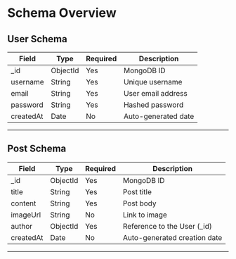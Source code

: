 # Schema Overview

## User Schema

| Field      | Type     | Required | Description              |
|------------|----------|----------|--------------------------|
| _id        | ObjectId | Yes      | MongoDB ID               |
| username   | String   | Yes      | Unique username          |
| email      | String   | Yes      | User email address       |
| password   | String   | Yes      | Hashed password          |
| createdAt  | Date     | No       | Auto-generated date      |

---

## Post Schema

| Field      | Type     | Required | Description                     |
|------------|----------|----------|---------------------------------|
| _id        | ObjectId | Yes      | MongoDB ID                      |
| title      | String   | Yes      | Post title                      |
| content    | String   | Yes      | Post body                       |
| imageUrl   | String   | No       | Link to image                   |
| author     | ObjectId | Yes      | Reference to the User (_id)     |
| createdAt  | Date     | No       | Auto-generated creation date    |

---